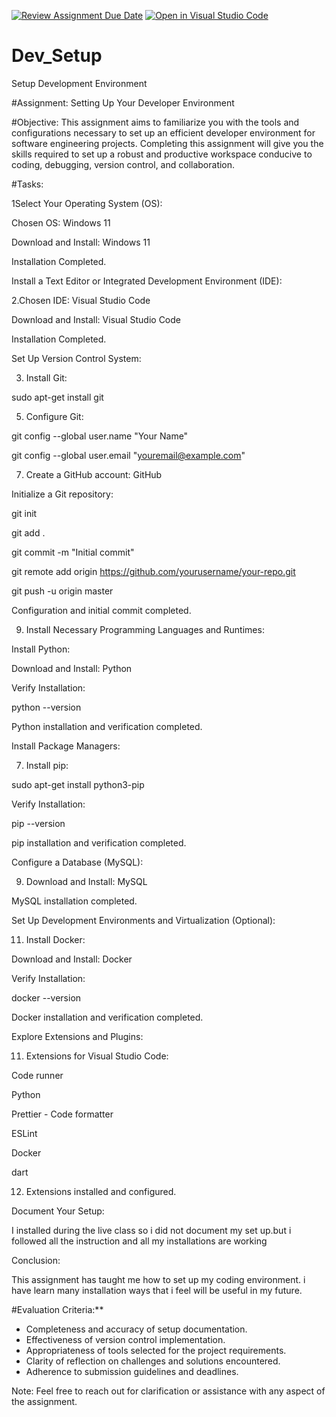 [![Review Assignment Due Date](https://classroom.github.com/assets/deadline-readme-button-24ddc0f5d75046c5622901739e7c5dd533143b0c8e959d652212380cedb1ea36.svg)](https://classroom.github.com/a/vbnbTt5m)
[![Open in Visual Studio Code](https://classroom.github.com/assets/open-in-vscode-718a45dd9cf7e7f842a935f5ebbe5719a5e09af4491e668f4dbf3b35d5cca122.svg)](https://classroom.github.com/online_ide?assignment_repo_id=15216552&assignment_repo_type=AssignmentRepo)
# Dev_Setup
Setup Development Environment

#Assignment: Setting Up Your Developer Environment

#Objective:
This assignment aims to familiarize you with the tools and configurations necessary to set up an efficient developer environment for software engineering projects. Completing this assignment will give you the skills required to set up a robust and productive workspace conducive to coding, debugging, version control, and collaboration.

#Tasks:

1Select Your Operating System (OS):

Chosen OS: Windows 11

Download and Install: Windows 11

Installation Completed.

Install a Text Editor or Integrated Development Environment (IDE):

2.Chosen IDE: Visual Studio Code

Download and Install: Visual Studio Code

Installation Completed.

Set Up Version Control System:

3. Install Git:
   
sudo apt-get install git


5. Configure Git:
   
git config --global user.name "Your Name"

git config --global user.email "youremail@example.com"

7. Create a GitHub account: GitHub
   
Initialize a Git repository:

git init

git add .

git commit -m "Initial commit"

git remote add origin https://github.com/yourusername/your-repo.git

git push -u origin master

Configuration and initial commit completed.


9. Install Necessary Programming Languages and Runtimes:

Install Python:

Download and Install: Python

Verify Installation:

python --version

Python installation and verification completed.

Install Package Managers:

7. Install pip:
   
sudo apt-get install python3-pip

Verify Installation:

pip --version

pip installation and verification completed.

Configure a Database (MySQL):

9. Download and Install: MySQL
    
MySQL installation completed.

Set Up Development Environments and Virtualization (Optional):

11. Install Docker:
    
Download and Install: Docker

Verify Installation:

docker --version

Docker installation and verification completed.

Explore Extensions and Plugins:

11. Extensions for Visual Studio Code:
    
Code runner

Python

Prettier - Code formatter

ESLint

Docker

dart

12. Extensions installed and configured.
    
Document Your Setup:

I installed during the live class so i did not document my set up.but i followed all the instruction and all my installations are working

Conclusion:

This assignment has taught me how to set up my coding environment. i have learn many installation ways that i feel will be useful in my future.

#Evaluation Criteria:**
- Completeness and accuracy of setup documentation.
- Effectiveness of version control implementation.
- Appropriateness of tools selected for the project requirements.
- Clarity of reflection on challenges and solutions encountered.
- Adherence to submission guidelines and deadlines.

Note: Feel free to reach out for clarification or assistance with any aspect of the assignment.
